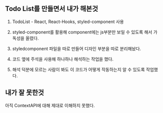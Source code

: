 ## Todo List를 만들면서 내가 해본것

1. TodoList - React, React-Hooks, styled-component 사용

2. styled-component를 활용해 component에는 js부분만 보일 수 있도록 해서 가독성을 올렸다.

3. styledcomponent 파일을 따로 만들어 디자인 부분을 따로 분리해놨다.

4. 코드 옆에 주석을 사용해 하나하나 해석하는 작업을 했다.

5. 해석 덕분에 모르는 사람이 봐도 이 코드가 어떻게 작동하는지 알 수 있도록 작업했다.      


## 내가 잘 못한것

아직 ContextAPI에 대해 제대로 이해하지 못했다.